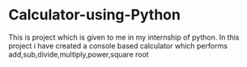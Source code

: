 # Calculator-using-Python
This is project which is given to me in my internship of python. In this project i have created a console based calculator which performs add,sub,divide,multiply,power,square root
